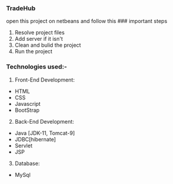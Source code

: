 ### TradeHub

open this project on netbeans and follow this ### important steps
1. Resolve project files
2. Add server if it isn't
3. Clean and bulid the project
4. Run the project

### Technologies used:-
1. Front-End Development:
- HTML
- CSS
- Javascript
- BootStrap

2. Back-End Development:
- Java [JDK-11, Tomcat-9]
- JDBC[hibernate]
- Servlet
- JSP

3. Database:
- MySql
